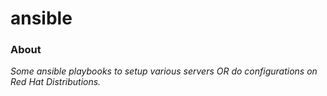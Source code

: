 # ansible
### About

*Some ansible playbooks to setup various servers OR do configurations on Red Hat Distributions.*
